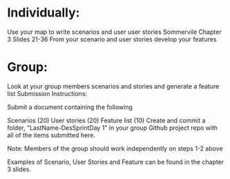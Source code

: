 # Individually:
Use your map to write scenarios and user user stories Sommervile Chapter 3 Slides 21-36
From your scenario and user stories develop your features

# Group:
Look at your group members scenarios and stories and generate a feature list
Submission Instructions:

Submit a document containing the following

Scenarios (20)
User stories (20)
Feature list (10)
Create and commit a  folder, "LastName-DesSprintDay 1"  in your group Github project repo with all of the items submitted here.

Note: Members of the group should work independently  on steps 1-2 above

Examples of Scenario, User Stories and Feature can be found in the chapter 3 slides.
